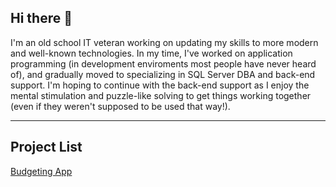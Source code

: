 ## Hi there 👋


I'm an old school IT veteran working on updating my skills to more modern and well-known technologies. In my time, I've worked on application programming (in development enviroments most people have never heard of), and gradually moved to specializing in SQL Server DBA and back-end support. I'm hoping to continue with the back-end support as I enjoy the mental stimulation and puzzle-like solving to get things working together (even if they weren't supposed to be used that way!).

---

## Project List

[Budgeting App](https://github.com/ghines/budgeting)

<!--
Here are some ideas to get you started:

- 🔭 I’m currently working on ...
- 🌱 I’m currently learning ...
- 👯 I’m looking to collaborate on ...
- 🤔 I’m looking for help with ...
- 💬 Ask me about ...
- 📫 How to reach me: ...
- ⚡ Fun fact: ...

Portfolio Presentation Tips:
Project Pages: Create individual pages or sections on your portfolio page for each project and challenge, including detailed descriptions, screenshots, and links to the code.
Interactivity: Where possible, host your projects online or provide interactive demos. This allows potential employers to see your work in action.
Skills Highlight: Clearly list the technologies and skills demonstrated in each project and challenge. This helps employers quickly see your expertise.
Consistency: Maintain a consistent format and design across all project and challenge presentations for a professional look.
-->
